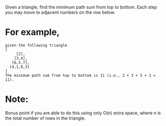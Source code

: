 Given a triangle, find the minimum path sum from top to bottom. Each step you may move to adjacent numbers on the row below.

# For example, 
```
given the following triangle
[
     [2],
    [3,4],
   [6,5,7],
  [4,1,8,3]
]
The minimum path sum from top to bottom is 11 (i.e., 2 + 3 + 5 + 1 = 11).
```
# Note:

Bonus point if you are able to do this using only O(n) extra space, where n is the total number of rows in the triangle.